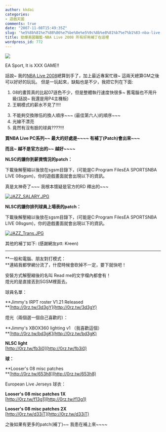 ```yaml
---
author: kkdai
categories:
- 遊戲天國
comments: true
date: "2007-11-08T15:49:35Z"
slug: '%e5%8b%81%e7%88%86%e7%be%8e%e5%9c%8b%e8%81%b7%e7%b1%83-nba-live-2008-%e6%89%80%e6%9c%89%e5%a5%bd%e7%94%a8%e8%a3%9c%e4%b8%81%e5%9c%a8%e9%80%99%e8%a3%a1'
title: 勁爆美國職籃-NBA Live 2008 所有好用補丁在這裡
wordpress_id: 772
---
```


![](http://www.ea.com.tw/images/store/easports/15349_th.jpg)  

EA Sport, It is XXX GAME!!  

話說~ 我的[NBA Live 2008](http://www.evanlin.com/blog/archives/000883.html)總算到手了，加上最近專案忙碌~ 這兩天總算GM之後可以好好的玩玩。 但是一玩起來，缺點也是不少，我把它列在下面:  

  1. 08的畫質真的比起07遜色不少，但是整體執行速度快很多~ 舊電腦也不用升級(話說~ 我還是用P4主機板)  
  2. 王朝模式的薪水不見了!!!!  

[](http://www.flickr.com/photos/27643002@N00/1915061162/)

[](http://www.flickr.com/photos/27643002@N00/1914228981/)

  3. 不能夠交換隊伍的換人順序~~~ (最佳第六人)的順序~~~  
  4. 光線不漂亮  
  5. 竟然有沒有臉的球員????!!!

**買NBA Live PC系列~~ 最大的好處是~~~~ 有補丁(Patch)會出來~~~**

**而且~ 越不是官方出的~~ 越好~~~~**

**NLSC的讓你到薪資情況的patch：**

下載後解壓縮以後放在sgsm目錄下，(可能是C:Program FilesEA SPORTSNBA LIVE 08sgsm)，你的遊戲畫面就會出現以下的資訊。

真是太神奇了~~~ 我根本懷疑是官方的RD 釋出的~~~

[![JAZZ_SALARY.JPG](http://farm3.static.flickr.com/2234/1915061162_fbdce1ba5b.jpg)](http://www.flickr.com/photos/27643002@N00/1915061162/)

**NLSC的讓你排列球員上場表的patch：**

下載後解壓縮以後放在sgsm目錄下，(可能是C:Program FilesEA SPORTSNBA LIVE 08sgsm)，你的遊戲畫面就會出現以下的資訊。

[![JAZZ_Trans.JPG](http://farm3.static.flickr.com/2040/1914228981_9b0306bbb9.jpg)](http://www.flickr.com/photos/27643002@N00/1914228981/)

 

其他的補丁如下: (感謝網友ptt: Kreen)  

****

**一般和電腦、朋友對打模式：  
**連結我都學網分流了，什麼時候會砍掉不一定，要下就快吧！

安裝方式解壓縮後的名叫 Read me的文字檔內都會有！  
燈光的是直接丟到SGSM裡面去。  

球員名單：  

**Jimmy's IRPT roster V1.21 Released  
**[http://0rz.tw/3d3gY](http://0rz.tw/3d3gY)  

燈光（兩個選一個自己喜歡的）：  

**Jimmy's XBOX360 lighting v1 （我喜歡這個）  
**[http://0rz.tw/bd3gK](http://0rz.tw/bd3gK)  

**NLSC light**  
[http://0rz.tw/fb3i0](http://0rz.tw/fb3i0)  

 

**球：**  

**Looser's 08 misc patches  
**[http://0rz.tw/653h8](http://0rz.tw/653h8)  

European Live Jerseys 球衣：  

**Looser's 08 misc patches 1X**  
[http://0rz.tw/f13g1](http://0rz.tw/f13g1)  

**Looser's 08 misc patches 2X**  
[http://0rz.tw/d33iT](http://0rz.tw/d33iT)  

 

 

之後如果有更多的patch(補丁)~~ 我患在補上來~~~~
